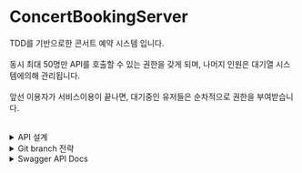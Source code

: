 # ConcertBookingServer

TDD를 기반으로한 콘서트 예약 시스템 입니다.<br><br>
동시 최대 50명만 API를 호출할 수 있는 권한을 갖게 되며, 나머지 인원은 대기열 시스템에의해 관리됩니다.<br><br>
앞선 이용자가 서비스이용이 끝나면, 대기중인 유저들은 순차적으로 권한을 부여받습니다. <br><br>


<details>
<summary>API 설계</summary>  
   
- ERD : [https://github.com/ggplay149/3rdWeek_Concert_Reservation_Server/blob/main/src/main/resources/md/ERD.md](https://github.com/ggplay149/4thWeek_ReservationSystem/blob/main/src/main/resources/doc/ERD.md)
     
- Sequence diagram :  [https://github.com/ggplay149/3rdWeek_Concert_Reservation_Server/blob/main/src/main/resources/md/SequenceDiagram.md](https://github.com/ggplay149/4thWeek_ReservationSystem/blob/main/src/main/resources/doc/SequenceDiagram.md)  
 
</details>

<details>
<summary>Git branch 전략</summary>

- dev
- stg
- prd
 
</details>


<details>
<summary>Swagger API Docs</summary>  

![스크린샷 2024-04-18 175910](https://github.com/ggplay149/3rdWeek_Concert_Reservation_Server/assets/142002833/e136979c-20c4-45cf-aa6f-2c14ff242ee1)
 
</details>
